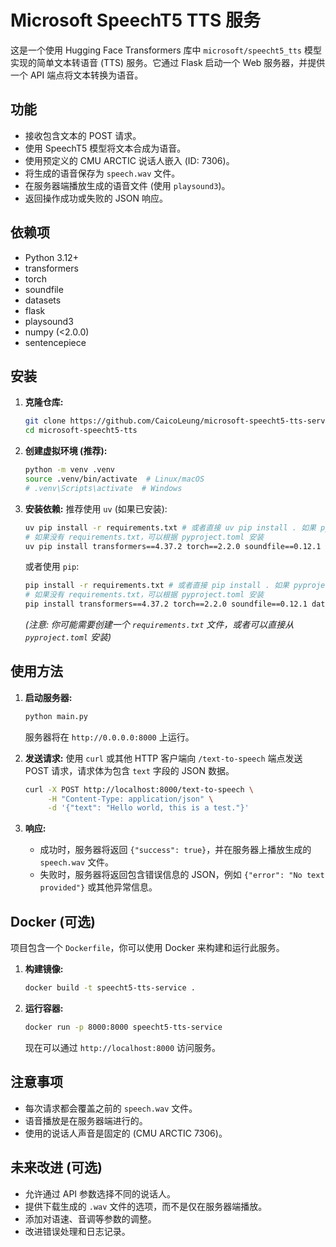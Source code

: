 # Microsoft SpeechT5 TTS 服务

这是一个使用 Hugging Face Transformers 库中 `microsoft/speecht5_tts` 模型实现的简单文本转语音 (TTS) 服务。它通过 Flask 启动一个 Web 服务器，并提供一个 API 端点将文本转换为语音。

## 功能

* 接收包含文本的 POST 请求。
* 使用 SpeechT5 模型将文本合成为语音。
* 使用预定义的 CMU ARCTIC 说话人嵌入 (ID: 7306)。
* 将生成的语音保存为 `speech.wav` 文件。
* 在服务器端播放生成的语音文件 (使用 `playsound3`)。
* 返回操作成功或失败的 JSON 响应。

## 依赖项

* Python 3.12+
* transformers
* torch
* soundfile
* datasets
* flask
* playsound3
* numpy (<2.0.0)
* sentencepiece

## 安装

1. **克隆仓库:**

    ```bash
    git clone https://github.com/CaicoLeung/microsoft-speecht5-tts-service
    cd microsoft-speecht5-tts
    ```

2. **创建虚拟环境 (推荐):**

    ```bash
    python -m venv .venv
    source .venv/bin/activate  # Linux/macOS
    # .venv\Scripts\activate  # Windows
    ```

3. **安装依赖:**
    推荐使用 `uv` (如果已安装):

    ```bash
    uv pip install -r requirements.txt # 或者直接 uv pip install . 如果 pyproject.toml 配置完整
    # 如果没有 requirements.txt，可以根据 pyproject.toml 安装
    uv pip install transformers==4.37.2 torch==2.2.0 soundfile==0.12.1 datasets==2.17.1 flask==3.0.2 playsound3==3.2.3 "numpy<2.0.0" sentencepiece==0.2.0
    ```

    或者使用 `pip`:

    ```bash
    pip install -r requirements.txt # 或者直接 pip install . 如果 pyproject.toml 配置完整
    # 如果没有 requirements.txt，可以根据 pyproject.toml 安装
    pip install transformers==4.37.2 torch==2.2.0 soundfile==0.12.1 datasets==2.17.1 flask==3.0.2 playsound3==3.2.3 "numpy<2.0.0" sentencepiece==0.2.0
    ```

    *(注意: 你可能需要创建一个 `requirements.txt` 文件，或者可以直接从 `pyproject.toml` 安装)*

## 使用方法

1. **启动服务器:**

    ```bash
    python main.py
    ```

    服务器将在 `http://0.0.0.0:8000` 上运行。

2. **发送请求:**
    使用 `curl` 或其他 HTTP 客户端向 `/text-to-speech` 端点发送 POST 请求，请求体为包含 `text` 字段的 JSON 数据。

    ```bash
    curl -X POST http://localhost:8000/text-to-speech \
         -H "Content-Type: application/json" \
         -d '{"text": "Hello world, this is a test."}'
    ```

3. **响应:**
    * 成功时，服务器将返回 `{"success": true}`，并在服务器上播放生成的 `speech.wav` 文件。
    * 失败时，服务器将返回包含错误信息的 JSON，例如 `{"error": "No text provided"}` 或其他异常信息。

## Docker (可选)

项目包含一个 `Dockerfile`，你可以使用 Docker 来构建和运行此服务。

1. **构建镜像:**

    ```bash
    docker build -t speecht5-tts-service .
    ```

2. **运行容器:**

    ```bash
    docker run -p 8000:8000 speecht5-tts-service
    ```

    现在可以通过 `http://localhost:8000` 访问服务。

## 注意事项

* 每次请求都会覆盖之前的 `speech.wav` 文件。
* 语音播放是在服务器端进行的。
* 使用的说话人声音是固定的 (CMU ARCTIC 7306)。

## 未来改进 (可选)

* 允许通过 API 参数选择不同的说话人。
* 提供下载生成的 `.wav` 文件的选项，而不是仅在服务器端播放。
* 添加对语速、音调等参数的调整。
* 改进错误处理和日志记录。
